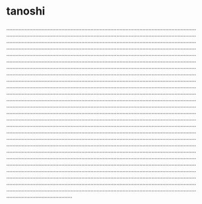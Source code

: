 # tanoshi

...................................................................................................................................................................................................................................................................................................................................................................................................................................................................................................................................................................................................................................................................................................................................................................................................................................................................................................................................................................................................................................................................................................................................................................................................................................................................................................................................................................................................................................................................................................................................................................................................................................................................................................................................................................................................................................................................................................................................................................................................................................................................................................................................................................................................................................................................................................................................................................................................................................................................................................................................................................................................................................................................................................................................................................................................................................................................................................................................................................................................................................................................................................................................................................................................................................................................................................................................................................................................
